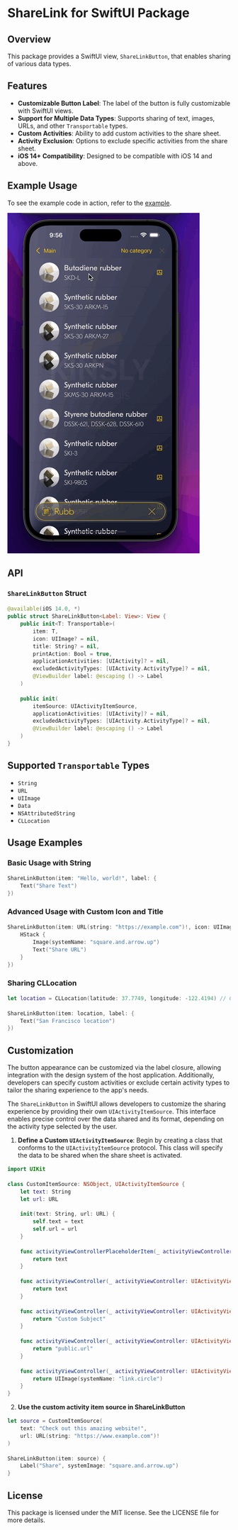 
# ShareLink for SwiftUI Package

## Overview
This package provides a SwiftUI view, `ShareLinkButton`, that enables sharing of various data types. 

## Features
- **Customizable Button Label**: The label of the button is fully customizable with SwiftUI views.
- **Support for Multiple Data Types**: Supports sharing of text, images, URLs, and other `Transportable` types.
- **Custom Activities**: Ability to add custom activities to the share sheet.
- **Activity Exclusion**: Options to exclude specific activities from the share sheet.
- **iOS 14+ Compatibility**: Designed to be compatible with iOS 14 and above.

## Example Usage

To see the example code in action, refer to the [example](https://github.com/The-Igor/sharelink-for-swiftui-example).

![ShareLinkButton Example](https://github.com/The-Igor/sharelink-for-swiftui-example/blob/main/img/sharelink%20.gif)

## API
### `ShareLinkButton` Struct
```swift
@available(iOS 14.0, *)
public struct ShareLinkButton<Label: View>: View {
    public init<T: Transportable>(
        item: T,
        icon: UIImage? = nil,
        title: String? = nil,
        printAction: Bool = true,
        applicationActivities: [UIActivity]? = nil,
        excludedActivityTypes: [UIActivity.ActivityType]? = nil,
        @ViewBuilder label: @escaping () -> Label
    )
    
    public init(
        itemSource: UIActivityItemSource,
        applicationActivities: [UIActivity]? = nil,
        excludedActivityTypes: [UIActivity.ActivityType]? = nil,
        @ViewBuilder label: @escaping () -> Label
    )
}
```

## Supported `Transportable` Types
- `String`
- `URL`
- `UIImage`
- `Data`
- `NSAttributedString`
- `CLLocation`

## Usage Examples

### Basic Usage with String
```swift
ShareLinkButton(item: "Hello, world!", label: {
    Text("Share Text")
})
```

### Advanced Usage with Custom Icon and Title
```swift
ShareLinkButton(item: URL(string: "https://example.com")!, icon: UIImage(systemName: "link"), title: "Check this out!", label: {
    HStack {
        Image(systemName: "square.and.arrow.up")
        Text("Share URL")
    }
})
```

### Sharing CLLocation
```swift
let location = CLLocation(latitude: 37.7749, longitude: -122.4194) // Coordinates for San Francisco

ShareLinkButton(item: location, label: {
    Text("San Francisco location")  
})
```

## Customization

The button appearance can be customized via the label closure, allowing integration with the design system of the host application. Additionally, developers can specify custom activities or exclude certain activity types to tailor the sharing experience to the app's needs.

The `ShareLinkButton` in SwiftUI allows developers to customize the sharing experience by providing their own `UIActivityItemSource`. This interface enables precise control over the data shared and its format, depending on the activity type selected by the user.

1. **Define a Custom `UIActivityItemSource`**:
   Begin by creating a class that conforms to the `UIActivityItemSource` protocol. This class will specify the data to be shared when the share sheet is activated.

```swift
import UIKit

class CustomItemSource: NSObject, UIActivityItemSource {
    let text: String
    let url: URL

    init(text: String, url: URL) {
        self.text = text
        self.url = url
    }

    func activityViewControllerPlaceholderItem(_ activityViewController: UIActivityViewController) -> Any {
        return text
    }

    func activityViewController(_ activityViewController: UIActivityViewController, itemForActivityType activityType: UIActivity.ActivityType?) -> Any? {
        return text
    }

    func activityViewController(_ activityViewController: UIActivityViewController, subjectForActivityType activityType: UIActivity.ActivityType?) -> String {
        return "Custom Subject"
    }

    func activityViewController(_ activityViewController: UIActivityViewController, dataTypeIdentifierForActivityType activityType: UIActivity.ActivityType?) -> String? {
        return "public.url"
    }

    func activityViewController(_ activityViewController: UIActivityViewController, thumbnailImageForActivityType activityType: UIActivity.ActivityType?, suggestedSize size: CGSize) -> UIImage? {
        return UIImage(systemName: "link.circle")
    }
}
```

2. **Use the custom activity item source in ShareLinkButton**
   
```swift
let source = CustomItemSource(
    text: "Check out this amazing website!",
    url: URL(string: "https://www.example.com")!
)

ShareLinkButton(item: source) {
    Label("Share", systemImage: "square.and.arrow.up")
}
```

## License
This package is licensed under the MIT license. See the LICENSE file for more details.

